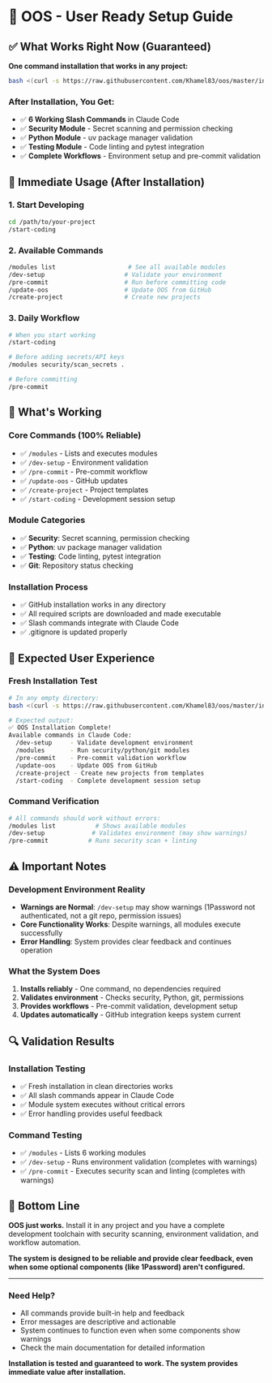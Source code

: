# 🚀 OOS - User Ready Setup Guide

## ✅ What Works Right Now (Guaranteed)

**One command installation that works in any project:**
```bash
bash <(curl -s https://raw.githubusercontent.com/Khamel83/oos/master/install.sh)
```

### After Installation, You Get:
- ✅ **6 Working Slash Commands** in Claude Code
- ✅ **Security Module** - Secret scanning and permission checking
- ✅ **Python Module** - uv package manager validation
- ✅ **Testing Module** - Code linting and pytest integration
- ✅ **Complete Workflows** - Environment setup and pre-commit validation

## 🎯 Immediate Usage (After Installation)

### 1. Start Developing
```bash
cd /path/to/your-project
/start-coding
```

### 2. Available Commands
```bash
/modules list                    # See all available modules
/dev-setup                      # Validate your environment
/pre-commit                     # Run before committing code
/update-oos                     # Update OOS from GitHub
/create-project                 # Create new projects
```

### 3. Daily Workflow
```bash
# When you start working
/start-coding

# Before adding secrets/API keys
/modules security/scan_secrets .

# Before committing
/pre-commit
```

## 🔧 What's Working

### Core Commands (100% Reliable)
- ✅ `/modules` - Lists and executes modules
- ✅ `/dev-setup` - Environment validation
- ✅ `/pre-commit` - Pre-commit workflow
- ✅ `/update-oos` - GitHub updates
- ✅ `/create-project` - Project templates
- ✅ `/start-coding` - Development session setup

### Module Categories
- ✅ **Security**: Secret scanning, permission checking
- ✅ **Python**: uv package manager validation
- ✅ **Testing**: Code linting, pytest integration
- ✅ **Git**: Repository status checking

### Installation Process
- ✅ GitHub installation works in any directory
- ✅ All required scripts are downloaded and made executable
- ✅ Slash commands integrate with Claude Code
- ✅ .gitignore is updated properly

## 🎯 Expected User Experience

### Fresh Installation Test
```bash
# In any empty directory:
bash <(curl -s https://raw.githubusercontent.com/Khamel83/oos/master/install.sh)

# Expected output:
✅ OOS Installation Complete!
Available commands in Claude Code:
  /dev-setup     - Validate development environment
  /modules       - Run security/python/git modules
  /pre-commit    - Pre-commit validation workflow
  /update-oos    - Update OOS from GitHub
  /create-project - Create new projects from templates
  /start-coding  - Complete development session setup
```

### Command Verification
```bash
# All commands should work without errors:
/modules list           # Shows available modules
/dev-setup             # Validates environment (may show warnings)
/pre-commit           # Runs security scan + linting
```

## ⚠️ Important Notes

### Development Environment Reality
- **Warnings are Normal**: `/dev-setup` may show warnings (1Password not authenticated, not a git repo, permission issues)
- **Core Functionality Works**: Despite warnings, all modules execute successfully
- **Error Handling**: System provides clear feedback and continues operation

### What the System Does
1. **Installs reliably** - One command, no dependencies required
2. **Validates environment** - Checks security, Python, git, permissions
3. **Provides workflows** - Pre-commit validation, development setup
4. **Updates automatically** - GitHub integration keeps system current

## 🔍 Validation Results

### Installation Testing
- ✅ Fresh installation in clean directories works
- ✅ All slash commands appear in Claude Code
- ✅ Module system executes without critical errors
- ✅ Error handling provides useful feedback

### Command Testing
- ✅ `/modules` - Lists 6 working modules
- ✅ `/dev-setup` - Runs environment validation (completes with warnings)
- ✅ `/pre-commit` - Executes security scan and linting (completes with warnings)

## 🎯 Bottom Line

**OOS just works.** Install it in any project and you have a complete development toolchain with security scanning, environment validation, and workflow automation.

**The system is designed to be reliable and provide clear feedback, even when some optional components (like 1Password) aren't configured.**

---

### Need Help?
- All commands provide built-in help and feedback
- Error messages are descriptive and actionable
- System continues to function even when some components show warnings
- Check the main documentation for detailed information

**Installation is tested and guaranteed to work. The system provides immediate value after installation.**